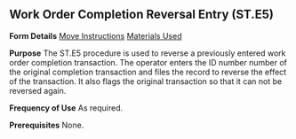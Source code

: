 ## Work Order Completion Reversal Entry (ST.E5)
<PageHeader />

**Form Details**
[Move Instructions](../ST-E5-1/README.md)
[Materials Used](../ST-E5-2/README.md)

**Purpose**
The ST.E5 procedure is used to reverse a previously entered work order
completion transaction. The operator enters the ID number number of the
original completion transaction and files the record to reverse the effect of
the transaction. It also flags the original transaction so that it can not be
reversed again.

**Frequency of Use**
As required.

**Prerequisites**
None.

<badge text= "Version 8.10.57 " vertical="middle" />

<PageFooter />
